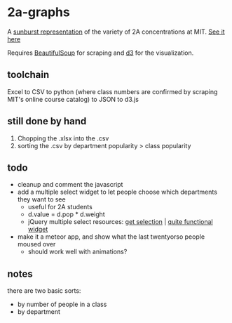 2a-graphs
=========

A [sunburst representation](http://bl.ocks.org/4063423) of the variety of 2A concentrations at MIT. [See it here](http://web.mit.edu/eburn/www/2a)

Requires [BeautifulSoup](www.crummy.com/software/BeautifulSoup/) for scraping and [d3](https://github.com/mbostock/d3/wiki) for the visualization.

toolchain
----------
Excel to CSV to python (where class numbers are confirmed by scraping MIT's online course catalog) to JSON to d3.js

still done by hand
-------------------
1. Chopping the .xlsx into the .csv
2. sorting the .csv by department popularity > class popularity

todo
-----
- cleanup and comment the javascript
- add a multiple select widget to let people choose which departments they want to see 
	- useful for 2A students
	- d.value = d.pop * d.weight
	- jQuery multiple select resources: [get selection](http://stackoverflow.com/questions/2290181/jquery-multiple-select-options) | [quite functional widget](http://www.erichynds.com/jquery/jquery-ui-multiselect-widget)
- make it a meteor app, and show what the last twentyorso people moused over
 	- should work well with animations?

notes
------
there are two basic sorts:
- by number of people in a class
- by department